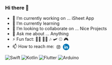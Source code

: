 ### Hi there 👋

- 🔭 I’m currently working on ... iSheet App
- 🌱 I’m currently learning 
- 👯 I’m looking to collaborate on ... Nice Projects
- 💬 Ask me about ... Anything
- ⚡ Fun fact: 🧑‍💻 🏋️‍♀️ 🎶 🛩 ⚾ 🎮
- 📫 How to reach me: 
<a href="https://www.instagram.com/edtrip_/"><img align="center" src="https://github.com/EduuHF/Resources/blob/main/SM_ICONS/PNG/Color/Instagram.png" alt="EdTrip__ | Instagram" width="21px"/></a> <a href="https://www.linkedin.com/in/eduardoherreradeveloper/"><img align="center" src="https://github.com/EduuHF/Resources/blob/main/SM_ICONS/PNG/Color/LinkedIN.png" alt="EdTrip__ | Instagram" width="21px"/></a>

![Swift](https://img.shields.io/badge/swift-F54A2A?style=for-the-badge&logo=swift&logoColor=white) ![Kotlin](https://img.shields.io/badge/kotlin-%230095D5.svg?style=for-the-badge&logo=kotlin&logoColor=white) ![Flutter](https://img.shields.io/badge/Flutter-%2302569B.svg?style=for-the-badge&logo=Flutter&logoColor=white) ![Arduino](https://img.shields.io/badge/-Arduino-00979D?style=for-the-badge&logo=Arduino&logoColor=white)

[1.1]: http://i.imgur.com/tXSoThF.png
